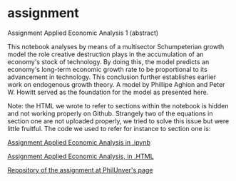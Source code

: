# assignment

Assignment Applied Economic Analysis 1 (abstract)


This notebook analyses by means of a multisector Schumpeterian growth model the role creative destruction plays in the accumulation of an economy's stock of technology. By doing this, the model predicts an economy's long-term economic growth rate to be proportional to its advancement in technology. This conclusion further establishes earlier work on endogenous growth theory. A model by Phillipe Aghion and Peter W. Howitt served as the foundation for the model as presented here. 


Note: the HTML we wrote to refer to sections within the notebook is hidden and not working properly on Github. Strangely two of the equations in section one are not uploaded properly, we tried to solve this issue but were little fruitful. The code we used to refer for instance to section one is: <a id='Section I. The Production Function'></a>

[Assignment Applied Economic Analysis in .ipynb](https://github.com/Jacobs007/assignment/blob/master/Applied%20Economic%20Analysis%201%20Assignment%20Schumpeterian%20Model(1).ipynb)


[Assignment Applied Economic Analysis, in .HTML](https://github.com/Jacobs007/assignment/blob/master/Applied%20Economic%20Analysis%201%20Assignment%20Schumpeterian%20Model(1).html)


[Repository of the assignment at PhilUnver's page](https://github.com/PhilUnver/assignments)
